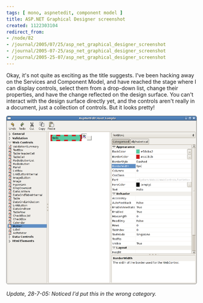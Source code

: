 ```yaml
---
tags: [ mono, aspnetedit, component model ]
title: ASP.NET Graphical Designer screenshot
created: 1122303104
redirect_from:
- /node/82
- /journal/2005/07/25/asp_net_graphical_designer_screenshot
- /journal/2005-07-25/asp_net_graphical_designer_screenshot
- /journal/2005-25-07/asp_net_graphical_designer_screenshot
---
```

Okay, it's not quite as exciting as the title suggests. I've been hacking away
on the Services and Component Model, and have reached the stage where I can
display controls, select them from a drop-down list, change their properties,
and have the change reflected on the design surface.<!--break--> You can't
interact with the design surface directly yet, and the controls aren't really in
a document, just a collection of controls. But it looks pretty!

![Screenshot of the AspNetEdit designer](/files/images/MonoScreenshots/AspNetEdit1.png)

_Update, 28-7-05: Noticed I'd put this in the wrong category._